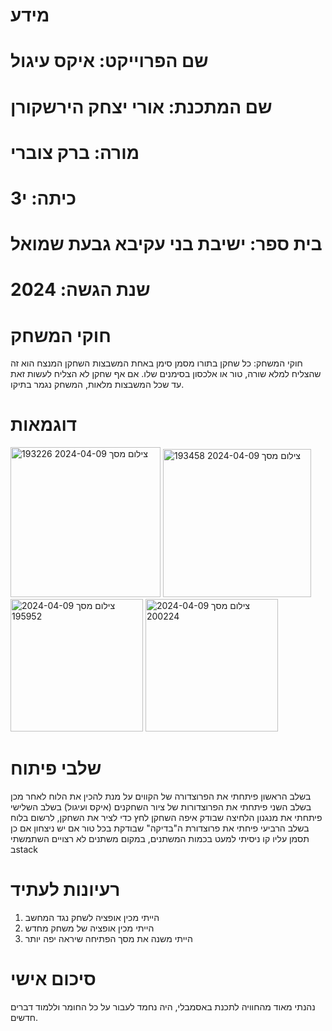 # מידע
# שם הפרוייקט: איקס עיגול
# שם המתכנת: אורי יצחק הירשקורן
# מורה: ברק צוברי
# כיתה: י3
# בית ספר: ישיבת בני עקיבא גבעת שמואל
# שנת הגשה: 2024

# חוקי המשחק
חוקי המשחק: כל שחקן בתורו מסמן סימן באחת המשבצות השחקן המנצח הוא זה שהצליח למלא שורה, טור או אלכסון בסימנים שלו. אם אף שחקן לא הצליח לעשות זאת עד שכל המשבצות מלאות, המשחק נגמר בתיקו.


# דוגמאות
<img width="240" alt="צילום מסך 2024-04-09 193226" src="https://github.com/baraksu/tic_tac_toe/assets/166244273/c395f10d-cec4-43f2-9c65-a6fddf0549c8">
<img width="237" alt="צילום מסך 2024-04-09 193458" src="https://github.com/baraksu/tic_tac_toe/assets/166244273/33126e71-cebd-44bd-b27e-af6983d17560">
<img width="212" alt="צילום מסך 2024-04-09 195952" src="https://github.com/baraksu/tic_tac_toe/assets/166244273/2a661e1b-118d-4181-973c-6b8d519bd05c">
<img width="212" alt="צילום מסך 2024-04-09 200224" src="https://github.com/baraksu/tic_tac_toe/assets/166244273/ca4f5120-4481-483e-a2a5-c6835f5a355a">






# שלבי פיתוח
בשלב הראשון פיתחתי את הפרוצדורה של הקווים על מנת להכין את הלוח
לאחר מכן בשלב השני פיתחתי את הפרוצדורות של ציור השחקנים (איקס ועיגול)
בשלב השלישי פיתחתי את מנגנון הלחיצה שבודק איפה השחקן לחץ כדי לציר את השחקן, לרשום בלוח
בשלב הרביעי פיחתי את פרוצדורת ה"בדיקה" שבודקת בכל טור אם יש ניצחון אם כן תסמן עליו קו
ניסיתי למעט בכמות המשתנים, במקום משתנים לא רצויים השתמשתי בstack

# רעיונות לעתיד
1. הייתי מכין אופציה לשחק נגד המחשב
2. הייתי מכין אופציה של משחק מחדש
3. הייתי משנה את מסך הפתיחה שיראה יפה יותר

# סיכום אישי
נהנתי מאוד מהחוויה לתכנת באסמבלי, היה נחמד לעבור על כל החומר וללמוד דברים חדשים.

